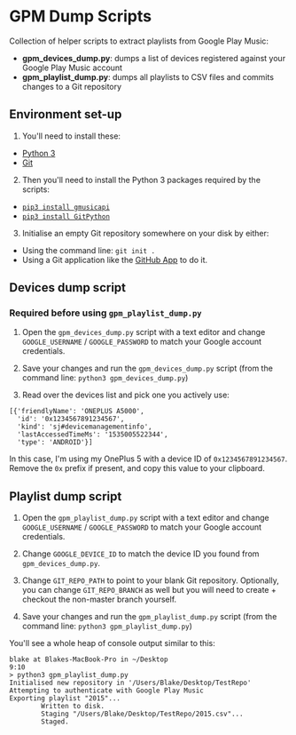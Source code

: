 # GPM Dump Scripts

Collection of helper scripts to extract playlists from Google Play Music:

* **gpm_devices_dump.py**: dumps a list of devices registered against your Google Play Music account
* **gpm_playlist_dump.py**: dumps all playlists to CSV files and commits changes to a Git repository


## Environment set-up

1. You'll need to install these:

* [Python 3](https://www.python.org/downloads/)
* [Git](https://git-scm.com/downloads)

2. Then you'll need to install the Python 3 packages required by the scripts:

* [`pip3 install gmusicapi`](https://pypi.org/project/gmusicapi/)
* [`pip3 install GitPython`](https://pypi.org/project/gitpython/)

3. Initialise an empty Git repository somewhere on your disk by either:

* Using the command line: `git init .`
* Using a Git application like the [GitHub App](https://desktop.github.com/) to do it.


## Devices dump script
### Required before using `gpm_playlist_dump.py`

1. Open the `gpm_devices_dump.py` script with a text editor and change `GOOGLE_USERNAME` / `GOOGLE_PASSWORD` to match your Google account credentials.

2. Save your changes and run the `gpm_devices_dump.py` script (from the command line: `python3 gpm_devices_dump.py`)

3. Read over the devices list and pick one you actively use:

```
[{'friendlyName': 'ONEPLUS A5000',
  'id': '0x1234567891234567',
  'kind': 'sj#devicemanagementinfo',
  'lastAccessedTimeMs': '1535005522344',
  'type': 'ANDROID'}]
```
  
In this case, I'm using my OnePlus 5 with a device ID of `0x1234567891234567`. Remove the `0x` prefix if present, and copy this value to your clipboard.


## Playlist dump script

1. Open the `gpm_playlist_dump.py` script with a text editor and change `GOOGLE_USERNAME` / `GOOGLE_PASSWORD` to match your Google account credentials.

2. Change `GOOGLE_DEVICE_ID` to match the device ID you found from `gpm_devices_dump.py`.

3. Change `GIT_REPO_PATH` to point to your blank Git repository. Optionally, you can change `GIT_REPO_BRANCH` as well but you will need to create + checkout the non-master branch yourself.

4. Save your changes and run the `gpm_playlist_dump.py` script (from the command line: `python3 gpm_playlist_dump.py`)

You'll see a whole heap of console output similar to this:

```
blake at Blakes-MacBook-Pro in ~/Desktop                                                                                                                                                                                              9:10
> python3 gpm_playlist_dump.py
Initialised new repository in '/Users/Blake/Desktop/TestRepo'
Attempting to authenticate with Google Play Music
Exporting playlist "2015"...
        Written to disk.
        Staging "/Users/Blake/Desktop/TestRepo/2015.csv"...
        Staged.
```


